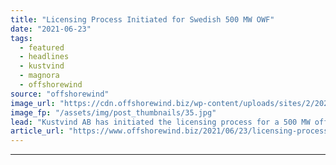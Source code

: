 ```yaml
---
title: "Licensing Process Initiated for Swedish 500 MW OWF"
date: "2021-06-23"
tags: 
  - featured
  - headlines
  - kustvind
  - magnora
  - offshorewind
source: "offshorewind"
image_url: "https://cdn.offshorewind.biz/wp-content/uploads/sites/2/2020/07/03083907/Magnora-Fast-Tracks-500-MW-Swedish-Offshore-Wind-Project.jpg"
image_fp: "/assets/img/post_thumbnails/35.jpg"
lead: "Kustvind AB has initiated the licensing process for a 500 MW offshore wind farm"
article_url: "https://www.offshorewind.biz/2021/06/23/licensing-process-initiated-for-swedish-500-mw-owf/"
---
```


---
